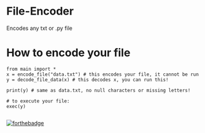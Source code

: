 # File-Encoder
Encodes any txt or .py file
# How to encode your file
```
from main import *
x = encode_file("data.txt") # this encodes your file, it cannot be run
y = decode_file_data(x) # this decodes x, you can run this!

print(y) # same as data.txt, no null characters or missing letters!

# to execute your file:
exec(y)


```
[![forthebadge](https://forthebadge.com/images/badges/compatibility-blackberry.svg)](https://forthebadge.com)
